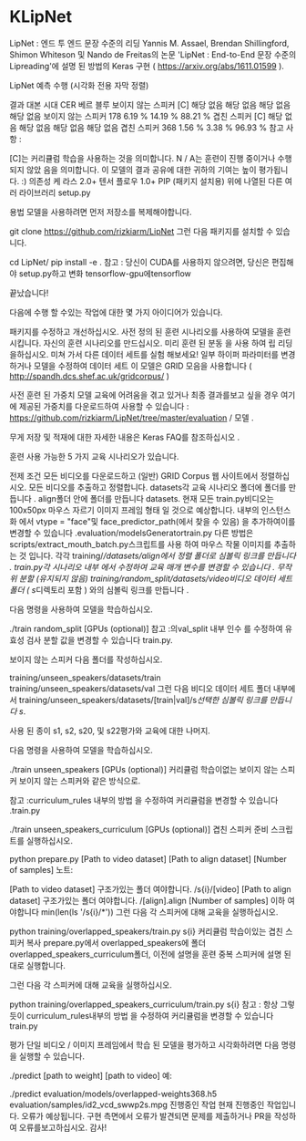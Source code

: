 # KLipNet
LipNet : 엔드 투 엔드 문장 수준의 리딩
Yannis M. Assael, Brendan Shillingford, Shimon Whiteson 및 Nando de Freitas의 논문 'LipNet : End-to-End 문장 수준의 Lipreading'에 설명 된 방법의 Keras 구현 ( https://arxiv.org/abs/1611.01599 ).

LipNet 예측 수행 (시각화 전용 자막 정렬)

결과
대본	시대	CER	베르	블루
보이지 않는 스피커 [C]	해당 없음	해당 없음	해당 없음	해당 없음
보이지 않는 스피커	178	6.19 %	14.19 %	88.21 %
겹친 스피커 [C]	해당 없음	해당 없음	해당 없음	해당 없음
겹친 스피커	368	1.56 %	3.38 %	96.93 %
참고 사항 :

[C]는 커리큘럼 학습을 사용하는 것을 의미합니다.
N / A는 훈련이 진행 중이거나 수행되지 않았 음을 의미합니다.
이 모델의 결과 공유에 대한 귀하의 기여는 높이 평가됩니다. :)
의존성
케 라스 2.0+
텐서 플로우 1.0+
PIP (패키지 설치용)
위에 나열된 다른 여러 라이브러리 setup.py

용법
모델을 사용하려면 먼저 저장소를 복제해야합니다.

git clone https://github.com/rizkiarm/LipNet
그런 다음 패키지를 설치할 수 있습니다.

cd LipNet/
pip install -e .
참고 : 당신이 CUDA를 사용하지 않으려면, 당신은 편집해야 setup.py하고 변화 tensorflow-gpu에tensorflow

끝났습니다!

다음에 수행 할 수있는 작업에 대한 몇 가지 아이디어가 있습니다.

패키지를 수정하고 개선하십시오.
사전 정의 된 훈련 시나리오를 사용하여 모델을 훈련시킵니다.
자신의 훈련 시나리오를 만드십시오.
미리 훈련 된 분동 을 사용 하여 립 리딩을하십시오.
미쳐 가서 다른 데이터 세트를 실험 해보세요! 일부 하이퍼 파라미터를 변경하거나 모델을 수정하여
데이터 세트
이 모델은 GRID 모음을 사용합니다 ( http://spandh.dcs.shef.ac.uk/gridcorpus/ )

사전 훈련 된 가중치
모델 교육에 어려움을 겪고 있거나 최종 결과를보고 싶을 경우 여기에 제공된 가중치를 다운로드하여 사용할 수 있습니다 : https://github.com/rizkiarm/LipNet/tree/master/evaluation / 모델 .

무게 저장 및 적재에 대한 자세한 내용은 Keras FAQ를 참조하십시오 .

훈련
사용 가능한 5 가지 교육 시나리오가 있습니다.

전제 조건
모든 비디오를 다운로드하고 (일반) GRID Corpus 웹 사이트에서 정렬하십시오.
모든 비디오를 추출하고 정렬합니다.
datasets각 교육 시나리오 폴더에 폴더를 만듭니다 .
align폴더 안에 폴더를 만듭니다 datasets.
현재 모든 train.py비디오는 100x50px 마우스 자르기 이미지 프레임 형태 일 것으로 예상합니다. 내부의 인스턴스화 에서 vtype = "face"및 face_predictor_path(에서 찾을 수 있음) 을 추가하여이를 변경할 수 있습니다 .evaluation/modelsGeneratortrain.py
다른 방법은 scripts/extract_mouth_batch.py스크립트를 사용 하여 마우스 작물 이미지를 추출하는 것 입니다.
각각 training/*/datasets/align에서 정렬 폴더로 심볼릭 링크를 만듭니다 .
train.py각 시나리오 내부 에서 수정하여 교육 매개 변수를 변경할 수 있습니다 .
무작위 분할 (유지되지 않음)
training/random_split/datasets/video비디오 데이터 세트 폴더 ( s*디렉토리 포함 ) 와의 심볼릭 링크를 만듭니다 .

다음 명령을 사용하여 모델을 학습하십시오.

./train random_split [GPUs (optional)]
참고 :의val_split 내부 인수 를 수정하여 유효성 검사 분할 값을 변경할 수 있습니다 train.py.

보이지 않는 스피커
다음 폴더를 작성하십시오.

training/unseen_speakers/datasets/train
training/unseen_speakers/datasets/val
그런 다음 비디오 데이터 세트 폴더 내부에서 training/unseen_speakers/datasets/[train|val]/s*선택한 심볼릭 링크를 만듭니다 s*.

사용 된 종이 s1, s2, s20, 및 s22평가와 교육에 대한 나머지.

다음 명령을 사용하여 모델을 학습하십시오.

./train unseen_speakers [GPUs (optional)]
커리큘럼 학습이없는 보이지 않는 스피커
보이지 않는 스피커와 같은 방식으로.

참고 :curriculum_rules 내부의 방법 을 수정하여 커리큘럼을 변경할 수 있습니다 .train.py

./train unseen_speakers_curriculum [GPUs (optional)]
겹친 스피커
준비 스크립트를 실행하십시오.

python prepare.py [Path to video dataset] [Path to align dataset] [Number of samples]
노트:

[Path to video dataset] 구조가있는 폴더 여야합니다. /s{i}/[video]
[Path to align dataset] 구조가있는 폴더 여야합니다. /[align].align
[Number of samples] 이하 여야합니다 min(len(ls '/s{i}/*'))
그런 다음 각 스피커에 대해 교육을 실행하십시오.

python training/overlapped_speakers/train.py s{i}
커리큘럼 학습이있는 겹친 스피커
복사 prepare.py에서 overlapped_speakers에 폴더 overlapped_speakers_curriculum폴더, 이전에 설명을 훈련 중복 스피커에 설명 된대로 실행합니다.

그런 다음 각 스피커에 대해 교육을 실행하십시오.

python training/overlapped_speakers_curriculum/train.py s{i}
참고 : 항상 그렇듯이 curriculum_rules내부의 방법 을 수정하여 커리큘럼을 변경할 수 있습니다train.py

평가
단일 비디오 / 이미지 프레임에서 학습 된 모델을 평가하고 시각화하려면 다음 명령을 실행할 수 있습니다.

./predict [path to weight] [path to video]
예:

./predict evaluation/models/overlapped-weights368.h5 evaluation/samples/id2_vcd_swwp2s.mpg
진행중인 작업
현재 진행중인 작업입니다. 오류가 예상됩니다. 구현 측면에서 오류가 발견되면 문제를 제출하거나 PR을 작성하여 오류를보고하십시오. 감사!

